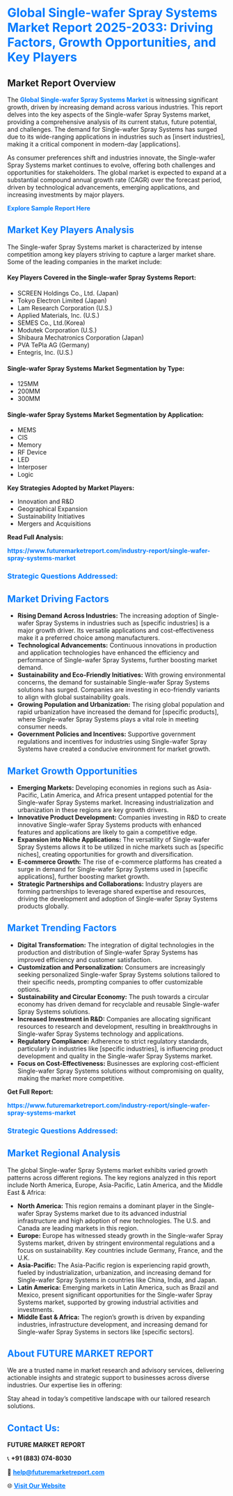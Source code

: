 <h1 style="color: #007BFF;">Global Single-wafer Spray Systems Market Report 2025-2033: Driving Factors, Growth Opportunities, and Key Players</h1>

<section id="overview">
<h2>Market Report Overview</h2>
<p>The <a href="https://www.futuremarketreport.com/industry-report/single-wafer-spray-systems-market" style="color: #007BFF; text-decoration: none;"><strong>Global Single-wafer Spray Systems Market</strong></a> is witnessing significant growth, driven by increasing demand across various industries. This report delves into the key aspects of the Single-wafer Spray Systems market, providing a comprehensive analysis of its current status, future potential, and challenges. The demand for Single-wafer Spray Systems has surged due to its wide-ranging applications in industries such as [insert industries], making it a critical component in modern-day [applications].</p>
<p>As consumer preferences shift and industries innovate, the Single-wafer Spray Systems market continues to evolve, offering both challenges and opportunities for stakeholders. The global market is expected to expand at a substantial compound annual growth rate (CAGR) over the forecast period, driven by technological advancements, emerging applications, and increasing investments by major players.</p>
</section>

<section id="overview">
<p><a href="https://www.futuremarketreport.com/request-sample/reportId=53941" style="color: #007BFF; text-decoration: none;"><strong>Explore Sample Report Here</strong></a></p>
</section>

<section id="key-players">
<h2 style="color: #007BFF;">Market Key Players Analysis</h2>
<p>The Single-wafer Spray Systems market is characterized by intense competition among key players striving to capture a larger market share. Some of the leading companies in the market include:</p>
<h4>Key Players Covered in the Single-wafer Spray Systems Report:</h4>
<ul><li>SCREEN Holdings Co., Ltd. (Japan)</li><li>Tokyo Electron Limited (Japan)</li><li>Lam Research Corporation (U.S.)</li><li>Applied Materials, Inc. (U.S.)</li><li>SEMES Co., Ltd.(Korea)</li><li>Modutek Corporation (U.S.)</li><li>Shibaura Mechatronics Corporation (Japan)</li><li>PVA TePla AG (Germany)</li><li>Entegris, Inc. (U.S.)</li></ul>
<h4>Single-wafer Spray Systems Market Segmentation by Type:</h4>
<ul><li>125MM</li><li>200MM</li><li>300MM</li></ul>

<h4>Single-wafer Spray Systems Market Segmentation by Application:</h4>
<ul><li>MEMS</li><li>CIS</li><li>Memory</li><li>RF Device</li><li>LED</li><li>Interposer</li><li>Logic</li></ul>
<p><strong>Key Strategies Adopted by Market Players:</strong></p>
<ul>
<li>Innovation and R&D</li>
<li>Geographical Expansion</li>
<li>Sustainability Initiatives</li>
<li>Mergers and Acquisitions</li>
</ul>
</section>

<section>
<p><strong>Read Full Analysis: </strong></p><a href="https://www.futuremarketreport.com/industry-report/single-wafer-spray-systems-market" style="color: #007BFF; text-decoration: none;"><strong>https://www.futuremarketreport.com/industry-report/single-wafer-spray-systems-market</strong></a>
<h3 style="color: #007BFF;">Strategic Questions Addressed:</h3>
</section>

<section id="driving-factors">
<h2 style="color: #007BFF;">Market Driving Factors</h2>
<ul>
<li><strong>Rising Demand Across Industries:</strong> The increasing adoption of Single-wafer Spray Systems in industries such as [specific industries] is a major growth driver. Its versatile applications and cost-effectiveness make it a preferred choice among manufacturers.</li>
<li><strong>Technological Advancements:</strong> Continuous innovations in production and application technologies have enhanced the efficiency and performance of Single-wafer Spray Systems, further boosting market demand.</li>
<li><strong>Sustainability and Eco-Friendly Initiatives:</strong> With growing environmental concerns, the demand for sustainable Single-wafer Spray Systems solutions has surged. Companies are investing in eco-friendly variants to align with global sustainability goals.</li>
<li><strong>Growing Population and Urbanization:</strong> The rising global population and rapid urbanization have increased the demand for [specific products], where Single-wafer Spray Systems plays a vital role in meeting consumer needs.</li>
<li><strong>Government Policies and Incentives:</strong> Supportive government regulations and incentives for industries using Single-wafer Spray Systems have created a conducive environment for market growth.</li>
</ul>
</section>

<section id="growth-opportunities">
<h2 style="color: #007BFF;">Market Growth Opportunities</h2>
<ul>
<li><strong>Emerging Markets:</strong> Developing economies in regions such as Asia-Pacific, Latin America, and Africa present untapped potential for the Single-wafer Spray Systems market. Increasing industrialization and urbanization in these regions are key growth drivers.</li>
<li><strong>Innovative Product Development:</strong> Companies investing in R&D to create innovative Single-wafer Spray Systems products with enhanced features and applications are likely to gain a competitive edge.</li>
<li><strong>Expansion into Niche Applications:</strong> The versatility of Single-wafer Spray Systems allows it to be utilized in niche markets such as [specific niches], creating opportunities for growth and diversification.</li>
<li><strong>E-commerce Growth:</strong> The rise of e-commerce platforms has created a surge in demand for Single-wafer Spray Systems used in [specific applications], further boosting market growth.</li>
<li><strong>Strategic Partnerships and Collaborations:</strong> Industry players are forming partnerships to leverage shared expertise and resources, driving the development and adoption of Single-wafer Spray Systems products globally.</li>
</ul>
</section>

<section id="trending-factors">
<h2 style="color: #007BFF;">Market Trending Factors</h2>
<ul>
<li><strong>Digital Transformation:</strong> The integration of digital technologies in the production and distribution of Single-wafer Spray Systems has improved efficiency and customer satisfaction.</li>
<li><strong>Customization and Personalization:</strong> Consumers are increasingly seeking personalized Single-wafer Spray Systems solutions tailored to their specific needs, prompting companies to offer customizable options.</li>
<li><strong>Sustainability and Circular Economy:</strong> The push towards a circular economy has driven demand for recyclable and reusable Single-wafer Spray Systems solutions.</li>
<li><strong>Increased Investment in R&D:</strong> Companies are allocating significant resources to research and development, resulting in breakthroughs in Single-wafer Spray Systems technology and applications.</li>
<li><strong>Regulatory Compliance:</strong> Adherence to strict regulatory standards, particularly in industries like [specific industries], is influencing product development and quality in the Single-wafer Spray Systems market.</li>
<li><strong>Focus on Cost-Effectiveness:</strong> Businesses are exploring cost-efficient Single-wafer Spray Systems solutions without compromising on quality, making the market more competitive.</li>
</ul>
</section>

<section>
<p><strong>Get Full Report: </strong></p><a href="https://www.futuremarketreport.com/industry-report/single-wafer-spray-systems-market" style="color: #007BFF; text-decoration: none;"><strong>https://www.futuremarketreport.com/industry-report/single-wafer-spray-systems-market</strong></a>
<h3 style="color: #007BFF;">Strategic Questions Addressed:</h3>
</section>


<section id="regional-analysis">
<h2 style="color: #007BFF;">Market Regional Analysis</h2>
<p>The global Single-wafer Spray Systems market exhibits varied growth patterns across different regions. The key regions analyzed in this report include North America, Europe, Asia-Pacific, Latin America, and the Middle East & Africa:</p>
<ul>
<li><strong>North America:</strong> This region remains a dominant player in the Single-wafer Spray Systems market due to its advanced industrial infrastructure and high adoption of new technologies. The U.S. and Canada are leading markets in this region.</li>
<li><strong>Europe:</strong> Europe has witnessed steady growth in the Single-wafer Spray Systems market, driven by stringent environmental regulations and a focus on sustainability. Key countries include Germany, France, and the U.K.</li>
<li><strong>Asia-Pacific:</strong> The Asia-Pacific region is experiencing rapid growth, fueled by industrialization, urbanization, and increasing demand for Single-wafer Spray Systems in countries like China, India, and Japan.</li>
<li><strong>Latin America:</strong> Emerging markets in Latin America, such as Brazil and Mexico, present significant opportunities for the Single-wafer Spray Systems market, supported by growing industrial activities and investments.</li>
<li><strong>Middle East & Africa:</strong> The region’s growth is driven by expanding industries, infrastructure development, and increasing demand for Single-wafer Spray Systems in sectors like [specific sectors].</li>
</ul>
</section>

<footer>
<h2 style="color: #007BFF;">About FUTURE MARKET REPORT</h2>
<p>We are a trusted name in market research and advisory services, delivering actionable insights and strategic support to businesses across diverse industries. Our expertise lies in offering:</p>

<p>Stay ahead in today’s competitive landscape with our tailored research solutions.</p>

<h2 style="color: #007BFF;">Contact Us:</h2>
<p><strong>FUTURE MARKET REPORT</strong></p>
<p>📞 <strong>+91 (883) 074-8030</strong></p>
<p>📧 <strong><a href="mailto:help@futuremarketreport.com" style="color: #007BFF;">help@futuremarketreport.com</a></strong></p>
<p>🌐 <strong><a href="https://www.futuremarketreport.com/" style="color: #007BFF;">Visit Our Website</a></strong></p>
</footer>